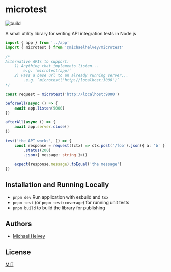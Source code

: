 # microtest

![build](https://github.com/michaelhelvey/microtest/actions/workflows/nodejs.yml/badge.svg)

A small utility library for writing API integration tests in Node.js

```ts
import { app } from '../app'
import { microtest } from '@michaelhelvey/microtest'

/*
Alternative APIs to support:
    1) Anything that implements listen...
        e.g. `microtest(app)`
    2) Pass a base url to an already running server...
        .e.g. `microtest('http://localhost:3000')`
*/

const request = microtest('http://localhost:9000')

beforeAll(async () => {
	await app.listen(9000)
})

afterAll(async () => {
	await app.server.close()
})

test('the API works', () => {
	const response = request((ctx) => ctx.post('/foo').json({ a: 'b' }))
		.status(200)
		.json<{ message: string }>()

	expect(response.message).toEqual('the message')
})
```

## Installation and Running Locally

-   `pnpm dev` Run application with esbuild and `tsx`
-   `pnpm test` (or `pnpm test:coverage`) for running unit tests
-   `pnpm build` to build the library for publishing

## Authors

-   [Michael Helvey](https://michaelhelvey.dev)

## License

[MIT](./LICENSE.md)
